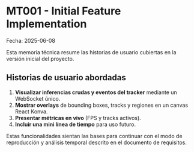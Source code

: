 # MT001 - Initial Feature Implementation

Fecha: 2025-06-08

Esta memoria técnica resume las historias de usuario cubiertas en la versión inicial del proyecto.

## Historias de usuario abordadas

1. **Visualizar inferencias crudas y eventos del tracker** mediante un WebSocket único.
2. **Mostrar overlays** de bounding boxes, tracks y regiones en un canvas React Konva.
3. **Presentar métricas en vivo** (FPS y tracks activos).
4. **Incluir una mini línea de tiempo** para uso futuro.

Estas funcionalidades sientan las bases para continuar con el modo de reproducción y análisis temporal descrito en el documento de requisitos.
